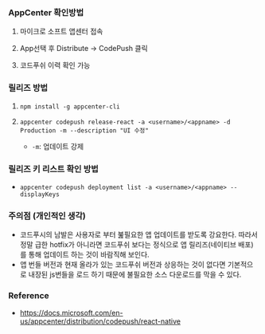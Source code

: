 ### AppCenter 확인방법

1. 마이크로 소프트 앱센터 접속

2. App선택 후 Distribute -> CodePush 클릭

3. 코드푸쉬 이력 확인 가능

### 릴리즈 방법

1. `npm install -g appcenter-cli`

2. `appcenter codepush release-react -a <username>/<appname> -d Production -m --description "UI 수정"`

   - `-m`: 업데이트 강제

### 릴리즈 키 리스트 확인 방법

- `appcenter codepush deployment list -a <username>/<appname> --displayKeys`

### 주의점 (개인적인 생각)

- 코드푸시의 남발은 사용자로 부터 붎필요한 앱 업데이트를 받도록 강요한다. 따라서 정말 급한 hotfix가 아니라면 코드푸쉬 보다는 정식으로 앱 릴리즈(네이티브 배포)를 통해 업데이트 하는 것이 바람직해 보인다. 
- 앱 번들 버전과 현재 올라가 있는 코드푸쉬 버전과 상응하는 것이 없다면 기본적으로 내장된 js번들을 로드 하기 때문에 불필요한 소스 다운로드를 막을 수 있다.

### Reference

- https://docs.microsoft.com/en-us/appcenter/distribution/codepush/react-native
